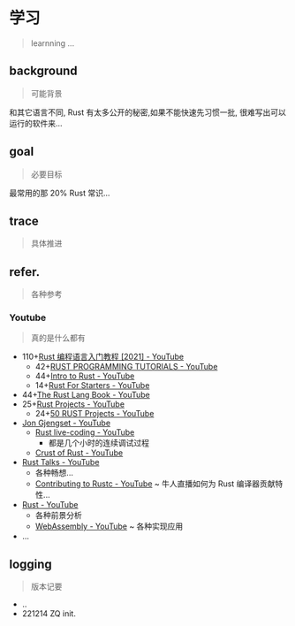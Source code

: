 # 学习
> learnning ...


## background
> 可能背景

和其它语言不同, Rust 有太多公开的秘密,如果不能快速先习惯一批,
很难写出可以运行的软件来...

## goal
> 必要目标

最常用的那 20% Rust 常识...

## trace
> 具体推进



## refer.
> 各种参考

### Youtube
> 真的是什么都有

- 110+[Rust 编程语言入门教程 \[2021\] \- YouTube](https://www.youtube.com/playlist?list=PL3azK8C0kje1DUJbaOqce19j3R_-tIc4_)
    - 42+[RUST PROGRAMMING TUTORIALS \- YouTube](https://www.youtube.com/playlist?list=PLVvjrrRCBy2JSHf9tGxGKJ-bYAN_uDCUL)
    - 44+[Intro to Rust \- YouTube](https://www.youtube.com/playlist?list=PLJbE2Yu2zumDF6BX6_RdPisRVHgzV02NW)
    - 14+[Rust For Starters \- YouTube](https://www.youtube.com/playlist?list=PLKkEWK6xRmes17LQUEA5bNjYISuCEOTXx)
- 44+[The Rust Lang Book \- YouTube](https://www.youtube.com/playlist?list=PLai5B987bZ9CoVR-QEIN9foz4QCJ0H2Y8)
- 25+[Rust Projects \- YouTube](https://www.youtube.com/playlist?list=PLJbE2Yu2zumDD5vy2BuSHvFZU0a6RDmgb)
    - 24+[50 RUST Projects \- YouTube](https://www.youtube.com/playlist?list=PL5dTjWUk_cPYuhHm9_QImW7_u4lr5d6zO)
- [Jon Gjengset \- YouTube](https://www.youtube.com/@jonhoo)
    - [Rust live\-coding \- YouTube](https://www.youtube.com/playlist?list=PLqbS7AVVErFgY2faCIYjJZv_RluGkTlKt)
        - 都是几个小时的连续调试过程
    - [Crust of Rust \- YouTube](https://www.youtube.com/playlist?list=PLqbS7AVVErFiWDOAVrPt7aYmnuuOLYvOa)
- [Rust Talks \- YouTube](https://www.youtube.com/playlist?list=PLZaoyhMXgBzoM9bfb5pyUOT3zjnaDdSEP)
    - 各种畅想...
    - [Contributing to Rustc \- YouTube](https://www.youtube.com/playlist?list=PLnhCUtqrIE-zgfmf6hn6fLwhfR_hDSG9T) ~ 牛人直播如何为 Rust 编译器贡献特性...
- [Rust - YouTube](https://www.youtube.com/watch?v=_jMSrMex6R0&list=PLFjq8z-aGyQ6t_LGp7wqHsHTYO-pDDx84)
    - 各种前景分析
    - [WebAssembly - YouTube](https://www.youtube.com/watch?v=qjwWF6K-7uE&list=PLFjq8z-aGyQ78CQu1G3C5CT9ieiNpsnbJ) ~ 各种实现应用
- ...


## logging
> 版本记要

- ..
- 221214 ZQ init.
